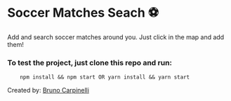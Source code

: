 # Soccer Matches Seach ⚽️

Add and search soccer matches around you. Just click in the map and add them!

### To test the project, just clone this repo and run:

```
    npm install && npm start OR yarn install && yarn start
```

Created by: [Bruno Carpinelli](https://github.com/brunogcpinheiro)